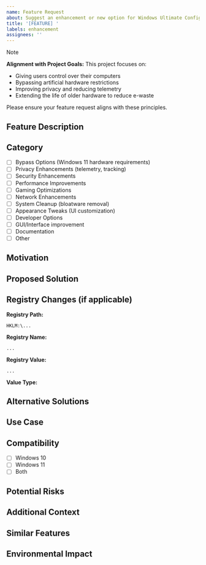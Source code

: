 ```yaml
---
name: Feature Request
about: Suggest an enhancement or new option for Windows Ultimate Configurator
title: '[FEATURE] '
labels: enhancement
assignees: ''
---
```


>[!NOTE]
> **Alignment with Project Goals:**
> This project focuses on:
>
> - Giving users control over their computers
> - Bypassing artificial hardware restrictions
> - Improving privacy and reducing telemetry
> - Extending the life of older hardware to reduce e-waste
>
> Please ensure your feature request aligns with these principles.

## Feature Description
<!-- A clear and concise description of what you want to add or improve -->

## Category
<!-- Put an 'x' in the category this feature belongs to -->
- [ ] Bypass Options (Windows 11 hardware requirements)
- [ ] Privacy Enhancements (telemetry, tracking)
- [ ] Security Enhancements
- [ ] Performance Improvements
- [ ] Gaming Optimizations
- [ ] Network Enhancements
- [ ] System Cleanup (bloatware removal)
- [ ] Appearance Tweaks (UI customization)
- [ ] Developer Options
- [ ] GUI/Interface improvement
- [ ] Documentation
- [ ] Other

## Motivation
<!-- Why should this feature be added? What problem does it solve? -->

## Proposed Solution
<!-- How would you implement this feature? -->

## Registry Changes (if applicable)
<!-- If this feature involves registry modifications, provide details -->
**Registry Path:**
```
HKLM:\...
```

**Registry Name:**
```
...
```

**Registry Value:**
```
...
```

**Value Type:** <!-- DWORD, String, etc. -->

## Alternative Solutions
<!-- Have you considered any alternative approaches? -->

## Use Case
<!-- Describe a real-world scenario where this feature would be useful -->

## Compatibility
<!-- Which Windows versions should this work with? -->
- [ ] Windows 10
- [ ] Windows 11
- [ ] Both

## Potential Risks
<!-- Are there any risks or side effects users should be aware of? -->

## Additional Context
<!-- Add any other context, screenshots, or references -->

## Similar Features
<!-- Are there similar features in other tools? Links/references? -->

## Environmental Impact
<!-- If applicable, explain how this feature helps extend hardware life or reduce e-waste -->
